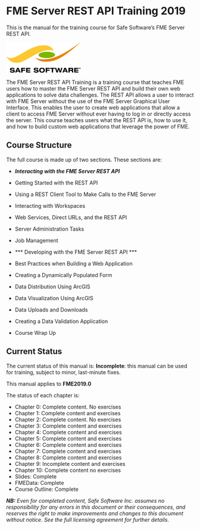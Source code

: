 <!--This file duplicates a little of the content to follow, but is added here because the content of this file is used for the landing page on GitBook-->

# FME Server REST API Training 2019 #

This is the manual for the training course for Safe Software’s FME Server REST API.

![](./Safe_RGB_transparent200.png)

The FME Server REST API Training is a training course that teaches FME users how to master the FME Server REST API and build their own web applications to solve data challenges. The REST API allows a user to interact with FME Server without the use of the FME Server Graphical User Interface. This enables the user to create web applications that allow a client to access FME Server without ever having to log in or directly access the server. This course teaches users what the REST API is, how to use it, and how to build custom web applications that leverage the power of FME.

## Course Structure ##

The full course is made up of two sections. These sections are:

- ***Interacting with the FME Server REST API***

 - Getting Started with the REST API

 - Using a REST Client Tool to Make Calls to the FME Server

 - Interacting with Workspaces

 - Web Services, Direct URLs, and the REST API

 - Server Administration Tasks

 - Job Management

- *** Developing with the FME Server REST API ***

 - Best Practices when Building a Web Application

 - Creating a Dynamically Populated Form

 - Data Distribution Using ArcGIS

 - Data Visualization Using ArcGIS

 - Data Uploads and Downloads

 - Creating a Data Validation Application

 - Course Wrap Up  

## Current Status ##

The current status of this manual is: **Incomplete**: this manual can be used for training, subject to minor, last-minute fixes.

This manual applies to **FME2019.0**

The status of each chapter is:

- Chapter 0: Complete content. No exercises
- Chapter 1: Complete content and exercises
- Chapter 2: Complete content. No exercises
- Chapter 3: Complete content and exercises
- Chapter 4: Complete content and exercises
- Chapter 5: Complete content and exercises
- Chapter 6: Complete content and exercises
- Chapter 7: Complete content and exercises
- Chapter 8: Complete content and exercises
- Chapter 9: Incomplete content and exercises
- Chapter 10: Complete content no exercises
- Slides: Complete
- FMEData: Complete
- Course Outline: Complete

***NB:*** *Even for completed content, Safe Software Inc. assumes no responsibility for any errors in this document or their consequences, and reserves the right to make improvements and changes to this document without notice. See the full licensing agreement for further details.*
